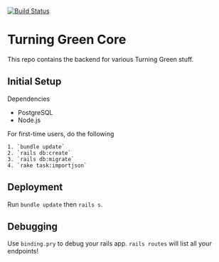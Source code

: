 [![Build Status](https://travis-ci.org/mesch-hmc/turninggreen_core.svg?branch=master)](https://travis-ci.org/mesch-hmc/turninggreen_core)

# Turning Green Core

This repo contains the backend for various Turning Green stuff.

## Initial Setup

Dependencies
- PostgreSQL
- Node.js

For first-time users, do the following
```
1. `bundle update`
2. `rails db:create`
3. `rails db:migrate`
4. `rake task:importjson`
```
## Deployment

Run `bundle update` then `rails s`.

## Debugging
Use `binding.pry` to debug your rails app. `rails routes` will list all your endpoints!

